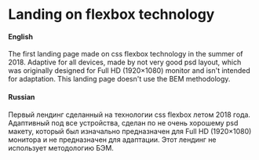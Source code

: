 # Landing on flexbox technology

#### English
The first landing page made on css flexbox technology in the summer of 2018. Adaptive for all devices, made by not very good psd layout, which was originally designed for Full HD (1920×1080) monitor and isn't intended for adaptation.
This landing page doesn't use the BEM methodology.

#### Russian
Первый лендинг сделанный на технологии css flexbox летом 2018 года. Адаптивный под все устройства, сделан по не очень хорошему psd макету, который был изначально предназначен для Full HD (1920×1080) монитора и не предназначен для адаптации.
Этот лендинг не использует методологию БЭМ.
